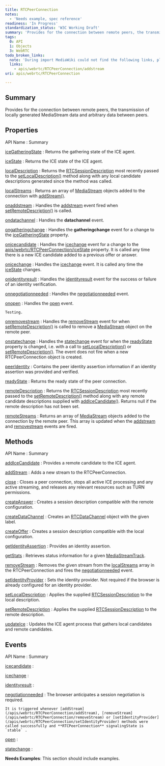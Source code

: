 ```yaml
---
title: RTCPeerConnection
notes:
  - 'Needs example, spec reference'
readiness: 'In Progress'
standardization_status: 'W3C Working Draft'
summary: 'Provides for the connection between remote peers, the transmission of locally generated MediaStream data and arbitrary data between peers.'
tags:
  0: API
  1: Objects
  3: WebRTC
todo_broken_links:
  note: 'During import MediaWiki could not find the following links, please fix and adjust this list.'
  links:
    - apis/webrtc/RTCPeerConnection/addstream
uri: apis/webrtc/RTCPeerConnection

---
```

## Summary

Provides for the connection between remote peers, the transmission of locally generated MediaStream data and arbitrary data between peers.

## Properties

API Name
:   Summary

[iceGatheringState](/apis/webrtc/RTCPeerConnection/iceGatheringState)
:   Returns the gathering state of the ICE agent.

[iceState](/apis/webrtc/RTCPeerConnection/iceState)
:   Returns the ICE state of the ICE agent.

[localDescription](/apis/webrtc/RTCPeerConnection/localDescription)
:   Returns the [RTCSessionDescription](/apis/webrtc/RTCSessionDescription) most recently passed to the [setLocalDescription()](/apis/webrtc/RTCPeerConnection/setLocalDescription) method along with any local candidate descriptions generated since the method was called.

[localStreams](/apis/webrtc/RTCPeerConnection/localStreams)
:   Returns an array of [MediaStream](/apis/webrtc/MediaStream) objects added to the connection with [addStream()](/apis/webrtc/RTCPeerConnection/addStream).

[onaddstream](/apis/webrtc/RTCPeerConnection/onaddstream)
:   Handles the [addstream](/w/index.php?title=apis/webrtc/RTCPeerConnection/addstream&action=edit&redlink=1) event fired when [setRemoteDescription()](/apis/webrtc/RTCPeerConnection/setRemoteDescription) is called.

[ondatachannel](/apis/webrtc/RTCPeerConnection/ondatachannel)
:   Handles the **datachannel** event.

[ongatheringchange](/apis/webrtc/RTCPeerConnection/ongatheringchange)
:   Handles the **gatheringchange** event for a change to the [iceGatheringState](/apis/webrtc/RTCPeerConnection/iceGatheringState) property.

[onicecandidate](/apis/webrtc/RTCPeerConnection/onicecandidate)
:   Handles the [icechange](/apis/webrtc/RTCPeerConnection/icechange) event for a change to the [apis/webrtc/RTCPeerConnection/iceState](/apis/webrtc/RTCPeerConnection/iceState) property. It is called any time there is a new ICE candidate added to a previous offer or answer.

[onicechange](/apis/webrtc/RTCPeerConnection/onicechange)
:   Handles the [icechange](/apis/webrtc/RTCPeerConnection/icechange) event. It is called any time the [iceState](/apis/webrtc/RTCPeerConnection/iceState) changes.

[onidentityresult](/apis/webrtc/RTCPeerConnection/onidentityresult)
:   Handles the [identityresult](/apis/webrtc/RTCPeerConnection/identityresult) event for the success or failure of an identity verification.

[onnegotiationneeded](/apis/webrtc/RTCPeerConnection/onnegotiationneeded)
:   Handles the [negotiationneeded](/apis/webrtc/RTCPeerConnection/negotiationneeded) event.

[onopen](/apis/webrtc/RTCPeerConnection/onopen)
:   Handles the [open](/apis/webrtc/RTCPeerConnection/open) event.

    Testing.

[onremovestream](/apis/webrtc/RTCPeerConnection/onremovestream)
:   Handles the [removeStream](/apis/webrtc/RTCPeerConnection/removeStream) event for when [setRemoteDescription()](/apis/webrtc/RTCPeerConnection/setRemoteDescription) is called to remove a [MediaStream](/apis/webrtc/MediaStream) object on the remote peer.

[onstatechange](/apis/webrtc/RTCPeerConnection/onstatechange)
:   Handles the [statechange](/apis/webrtc/RTCPeerConnection/statechange) event for when the [readyState](/apis/webrtc/RTCPeerConnection/readyState) property is changed, i.e. with a call to [setLocalDescription()](/apis/webrtc/RTCPeerConnection/setLocalDescription) or [setRemoteDescription()](/apis/webrtc/RTCPeerConnection/setRemoteDescription). The event does not fire when a new RTCPeerConnection object is created.

[peerIdentity](/apis/webrtc/RTCPeerConnection/peerIdentity)
:   Contains the peer identity assertion information if an identity assertion was provided and verified.

[readyState](/apis/webrtc/RTCPeerConnection/readyState)
:   Returns the ready state of the peer connection.

[remoteDescription](/apis/webrtc/RTCPeerConnection/remoteDescription)
:   Returns the [RTCSessionDescription](/apis/webrtc/RTCSessionDescription) most recently passed to the [setRemoteDescription()](/apis/webrtc/RTCPeerConnection/setRemoteDescription) method along with any remote candidate descriptions supplied with [addIceCandidate()](/apis/webrtc/RTCPeerConnection/addIceCandidate). Returns null if the remote description has not been set.

[remoteStreams](/apis/webrtc/RTCPeerConnection/remoteStreams)
:   Returns an array of [MediaStream](/apis/webrtc/MediaStream) objects added to the connection by the remote peer. This array is updated when the [addstream](/apis/webrtc/RTCPeerConnection/onaddstream) and [removestream](/apis/webrtc/RTCPeerConnection/removeStream) events are fired.

## Methods

API Name
:   Summary

[addIceCandidate](/apis/webrtc/RTCPeerConnection/addIceCandidate)
:   Provides a remote candidate to the ICE agent.

[addStream](/apis/webrtc/RTCPeerConnection/addStream)
:   Adds a new stream to the RTCPeerConnection.

[close](/apis/webrtc/RTCPeerConnection/close)
:   Closes a peer connection, stops all active ICE processing and any active streaming, and releases any relevant resources such as TURN permissions.

[createAnswer](/apis/webrtc/RTCPeerConnection/createAnswer)
:   Creates a session description compatible with the remote configuration.

[createDataChannel](/apis/webrtc/RTCPeerConnection/createDataChannel)
:   Creates an [RTCDataChannel](/apis/webrtc/RTCDataChannel) object with the given label.

[createOffer](/apis/webrtc/RTCPeerConnection/createOffer)
:   Creates a session description compatible with the local configuration.

[getIdentityAssertion](/apis/webrtc/RTCPeerConnection/getIdentityAssertion)
:   Provides an identity assertion.

[getStats](/apis/webrtc/RTCPeerConnection/getStats)
:   Retrieves status information for a given [MediaStreamTrack](/apis/webrtc/MediaStreamTrack).

[removeStream](/apis/webrtc/RTCPeerConnection/removeStream)
:   Removes the given stream from the [localStreams](/apis/webrtc/RTCPeerConnection/localStreams) array in the RTCPeerConnection and fires the [negotiationneeded](/apis/webrtc/RTCPeerConnection/negotiationneeded) event.

[setIdentityProvider](/apis/webrtc/RTCPeerConnection/setIdentityProvider)
:   Sets the identity provider. Not required if the browser is already configured for an identity provider.

[setLocalDescription](/apis/webrtc/RTCPeerConnection/setLocalDescription)
:   Applies the supplied [RTCSessionDescription](/apis/webrtc/RTCSessionDescription) to the local description.

[setRemoteDescription](/apis/webrtc/RTCPeerConnection/setRemoteDescription)
:   Applies the supplied [RTCSessionDescription](/apis/webrtc/RTCSessionDescription) to the remote description.

[updateIce](/apis/webrtc/RTCPeerConnection/updateIce)
:   Updates the ICE agent process that gathers local candidates and remote candidates.

## Events

API Name
:   Summary

[icecandidate](/apis/webrtc/RTCPeerConnection/icecandidate)
:

[icechange](/apis/webrtc/RTCPeerConnection/icechange)
:

[identityresult](/apis/webrtc/RTCPeerConnection/identityresult)
:

[negotiationneeded](/apis/webrtc/RTCPeerConnection/negotiationneeded)
:   The browser anticipates a session negotiation is required.

    It is triggered whenever [addStream](/apis/webrtc/RTCPeerConnection/addStream), [removeStream](/apis/webrtc/RTCPeerConnection/removeStream) or [setIdentityProvider](/apis/webrtc/RTCPeerConnection/setIdentityProvider) methods were called successfully and **RTCPeerConnection** signalingState is `stable` .

[open](/apis/webrtc/RTCPeerConnection/open)
:

[statechange](/apis/webrtc/RTCPeerConnection/statechange)
:

**Needs Examples**: This section should include examples.

